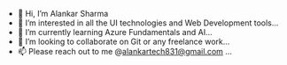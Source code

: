 - 👋 Hi, I’m Alankar Sharma
- 👀 I’m interested in all the UI technologies and Web Development tools...
- 🌱 I’m currently learning Azure Fundamentals and AI...
- 💞️ I’m looking to collaborate on Git or any freelance work...
- 📫 Please reach out to me @alankartech831@gmail.com ...

<!---
alansmart/alansmart is a ✨ special ✨ repository because its `README.md` (this file) appears on your GitHub profile.
You can click the Preview link to take a look at your changes.
--->
